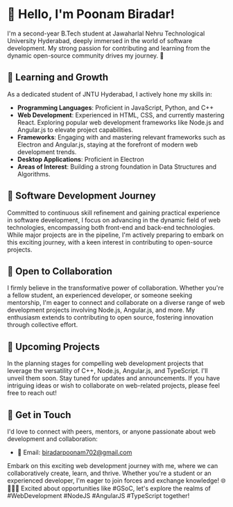 # 👋 Hello, I'm Poonam Biradar!

I'm a second-year B.Tech student at Jawaharlal Nehru Technological University Hyderabad, deeply immersed in the world of software development. My strong passion for contributing and learning from the dynamic open-source community drives my journey. 🚀

## 🌱 Learning and Growth

As a dedicated student of JNTU Hyderabad, I actively hone my skills in:

- **Programming Languages**: Proficient in JavaScript, Python, and C++
- **Web Development**: Experienced in HTML, CSS, and currently mastering React. Exploring popular web development frameworks like Node.js and Angular.js to elevate project capabilities.
- **Frameworks**: Engaging with and mastering relevant frameworks such as Electron and Angular.js, staying at the forefront of modern web development trends.
- **Desktop Applications**: Proficient in Electron
- **Areas of Interest**: Building a strong foundation in Data Structures and Algorithms.

## 💼 Software Development Journey

Committed to continuous skill refinement and gaining practical experience in software development, I focus on advancing in the dynamic field of web technologies, encompassing both front-end and back-end technologies. While major projects are in the pipeline, I'm actively preparing to embark on this exciting journey, with a keen interest in contributing to open-source projects.

## 🤝 Open to Collaboration

I firmly believe in the transformative power of collaboration. Whether you're a fellow student, an experienced developer, or someone seeking mentorship, I'm eager to connect and collaborate on a diverse range of web development projects involving Node.js, Angular.js, and more. My enthusiasm extends to contributing to open source, fostering innovation through collective effort.

## 🚀 Upcoming Projects

In the planning stages for compelling web development projects that leverage the versatility of C++, Node.js, Angular.js, and TypeScript. I'll unveil them soon. Stay tuned for updates and announcements. If you have intriguing ideas or wish to collaborate on web-related projects, please feel free to reach out!

## 📧 Get in Touch

I'd love to connect with peers, mentors, or anyone passionate about web development and collaboration:

- 📧 Email: biradarpoonam702@gmail.com

Embark on this exciting web development journey with me, where we can collaboratively create, learn, and thrive. Whether you're a student or an experienced developer, I'm eager to join forces and exchange knowledge! 🌐👨‍💻🤝 Excited about opportunities like #GSoC, let's explore the realms of #WebDevelopment #NodeJS #AngularJS #TypeScript together!
